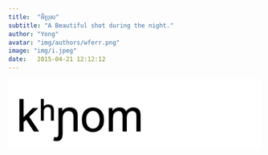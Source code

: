 ```yaml
---
title:  "អ៊ំប្រុស"
subtitle: "A Beautiful shot during the night."
author: "Yong"
avatar: "img/authors/wferr.png"
image: "img/i.jpeg"
date:   2015-04-21 12:12:12
---
```


![a](/img/ipa/i.png)
